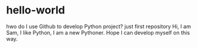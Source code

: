 # hello-world
hwo do I use Github to develop Python project?
just first repository
Hi, I am Sam, I like Python, I am a new Pythoner. Hope I can develop myself on this way.
